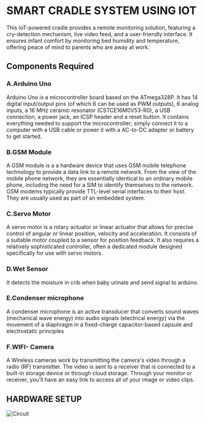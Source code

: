# SMART CRADLE SYSTEM USING IOT
This IoT-powered cradle provides a remote monitoring solution, featuring a cry-detection mechanism, live video feed, and a user-friendly interface. It ensures infant comfort by monitoring bed humidity and temperature, offering peace of mind to parents who are away at work.
## Components Required
### A.Arduino Uno
Arduino Uno is a microcontroller board based on the ATmega328P. It has 14 digital input/output pins (of which
6 can be used as PWM outputs), 6 analog inputs, a 16 MHz ceramic resonator (CSTCE16M0V53-R0), a USB
connection, a power jack, an ICSP header and a reset button. It contains everything needed to support the
microcontroller; simply connect it to a computer with a USB cable or power it with a AC-to-DC adapter or
battery to get started.
### B.GSM Module
A GSM module is a a hardware device that uses GSM mobile telephone technology to provide a data link to a
remote network. From the view of the mobile phone network, they are essentially identical to an ordinary
mobile phone, including the need for a SIM to identify themselves to the network. GSM modems typically
provide TTL-level serial interfaces to their host. They are usually used as part of an embedded system.
### C.Servo Motor
A servo motor is a rotary actuator or linear actuator that allows for precise control of angular or linear position,
velocity and acceleration. It consists of a suitable motor coupled to a sensor for position feedback. It also
requires a relatively sophisticated controller, often a dedicated module designed specifically for use with servo
motors.
### D.Wet Sensor
It detects the moisture in crib when baby urinate and send signal to arduino.
### E.Condenser microphone
A condenser microphone is an active transducer that converts sound waves (mechanical wave energy) into
audio signals (electrical energy) via the movement of a diaphragm in a fixed-charge capacitor-based capsule
and electrostatic principles
### F.WIFI- Camera
A Wireless cameras work by transmitting the camera's video through a radio (RF) transmitter. The video is sent
to a receiver that is connected to a built-in storage device or through cloud storage. Through your monitor or
receiver, you'll have an easy link to access all of your image or video clips.
## HARDWARE SETUP
![Circuit](https://github.com/anu2a/Smart-Cradle-System/assets/117003966/a703425a-e269-4d54-9a4a-e8ec94e7a223)
